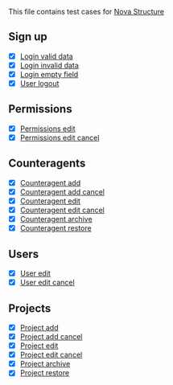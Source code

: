 This file contains test cases for [Nova Structure]()

## Sign up
* [x] [Login valid data](login_valid_data.md)
* [x] [Login invalid data](login_invalid_data.md)
* [x] [Login empty field](login_empty_field.md)
* [x] [User logout](user_logout.md)

## Permissions
* [x] [Permissions edit](permissions_edit.md)
* [x] [Permissions edit cancel](permissions_edit_cancel.md)

## Counteragents
* [x] [Counteragent add](counteragent_add.md)
* [x] [Counteragent add cancel](counteragent_add_cancel.md)
* [x] [Counteragent edit](counteragent_edit.md)
* [x] [Counteragent edit cancel](counteragent_edit_cancel.md)
* [x] [Counteragent archive](counteragent_archive.md)
* [x] [Counteragent restore](counteragent_restore.md)

## Users
* [x] [User edit](user_edit.md)
* [x] [User edit cancel](user_edit_cancel.md)

## Projects
* [x] [Project add](project_add.md)
* [x] [Project add cancel](project_add_cancel.md)
* [x] [Project edit](project_edit.md)
* [x] [Project edit cancel](project_edit_cancel.md)
* [x] [Project archive](project_archive.md)
* [x] [Project restore](project_restore.md)